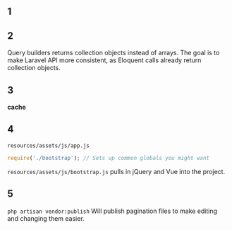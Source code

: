 ## 1

## 2

Query builders returns collection objects instead of arrays.  The goal is to make Laravel API more consistent, as Eloquent calls already return collection objects.

## 3

**cache** 

## 4

`resources/assets/js/app.js` 

```js
require('./bootstrap'); // Sets up common globals you might want
```

`resources/assets/js/bootstrap.js` pulls in jQuery and Vue into the project.

## 5

`php artisan vendor:publish` Will publish pagination files to make editing and changing them easier.